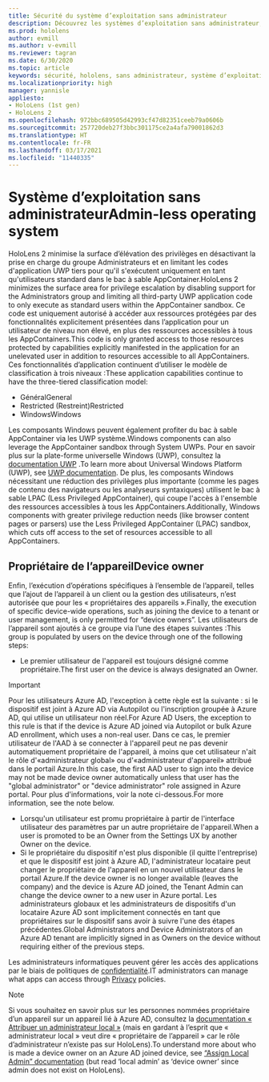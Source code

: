 ```yaml
---
title: Sécurité du système d’exploitation sans administrateur
description: Découvrez les systèmes d’exploitation sans administrateur, les propriétaires d’appareils et la sécurité sur les appareils HoloLens mixed reality.
ms.prod: hololens
author: evmill
ms.author: v-evmill
ms.reviewer: tagran
ms.date: 6/30/2020
ms.topic: article
keywords: sécurité, hololens, sans administrateur, système d’exploitation, système d’exploitation sans administrateur, système d’exploitation avec administrateur, hololens 2, sécurité hololens2,
ms.localizationpriority: high
manager: yannisle
appliesto:
- HoloLens (1st gen)
- HoloLens 2
ms.openlocfilehash: 972bbc689505d42993cf47d82351ceeb79a0606b
ms.sourcegitcommit: 257720deb27f3bbc301175ce2a4afa79001862d3
ms.translationtype: HT
ms.contentlocale: fr-FR
ms.lasthandoff: 03/17/2021
ms.locfileid: "11440335"
---
```

# <a name="admin-less-operating-system"></a><span data-ttu-id="1c90b-104">Système d’exploitation sans administrateur</span><span class="sxs-lookup"><span data-stu-id="1c90b-104">Admin-less operating system</span></span>

<span data-ttu-id="1c90b-105">HoloLens 2 minimise la surface d’élévation des privilèges en désactivant la prise en charge du groupe Administrateurs et en limitant les codes d'application UWP tiers pour qu'il s'exécutent uniquement en tant qu'utilisateurs standard dans le bac à sable AppContainer.</span><span class="sxs-lookup"><span data-stu-id="1c90b-105">HoloLens 2 minimizes the surface area for privilege escalation by disabling support for the Administrators group and limiting all third-party UWP application code to only execute as standard users within the AppContainer sandbox.</span></span> <span data-ttu-id="1c90b-106">Ce code est uniquement autorisé à accéder aux ressources protégées par des fonctionnalités explicitement présentées dans l’application pour un utilisateur de niveau non élevé, en plus des ressources accessibles à tous les AppContainers.</span><span class="sxs-lookup"><span data-stu-id="1c90b-106">This code is only granted access to those resources protected by capabilities explicitly manifested in the application for an unelevated user in addition to resources accessible to all AppContainers.</span></span>
<span data-ttu-id="1c90b-107">Ces fonctionnalités d’application continuent d’utiliser le modèle de classification à trois niveaux :</span><span class="sxs-lookup"><span data-stu-id="1c90b-107">These application capabilities continue to have the three-tiered classification model:</span></span>
  * <span data-ttu-id="1c90b-108">Général</span><span class="sxs-lookup"><span data-stu-id="1c90b-108">General</span></span>
  * <span data-ttu-id="1c90b-109">Restricted (Restreint)</span><span class="sxs-lookup"><span data-stu-id="1c90b-109">Restricted</span></span>
  * <span data-ttu-id="1c90b-110">Windows</span><span class="sxs-lookup"><span data-stu-id="1c90b-110">Windows</span></span>

<span data-ttu-id="1c90b-111">Les composants Windows peuvent également profiter du bac à sable AppContainer via les UWP système.</span><span class="sxs-lookup"><span data-stu-id="1c90b-111">Windows components can also leverage the AppContainer sandbox through System UWPs.</span></span> <span data-ttu-id="1c90b-112">Pour en savoir plus sur la plate-forme universelle Windows (UWP), consultez la [documentation UWP](https://docs.microsoft.com/windows/uwp/) .</span><span class="sxs-lookup"><span data-stu-id="1c90b-112">To learn more about Universal Windows Platform (UWP), see [UWP documentation](https://docs.microsoft.com/windows/uwp/).</span></span> <span data-ttu-id="1c90b-113">De plus, les composants Windows nécessitant une réduction des privilèges plus importante (comme les pages de contenu des navigateurs ou les analyseurs syntaxiques) utilisent le bac à sable LPAC (Less Privileged AppContainer), qui coupe l'accès à l'ensemble des ressources accessibles à tous les AppContainers.</span><span class="sxs-lookup"><span data-stu-id="1c90b-113">Additionally, Windows components with greater privilege reduction needs (like browser content pages or parsers) use the Less Privileged AppContainer (LPAC) sandbox, which cuts off access to the set of resources accessible to all AppContainers.</span></span>

## <a name="device-owner"></a><span data-ttu-id="1c90b-114">Propriétaire de l’appareil</span><span class="sxs-lookup"><span data-stu-id="1c90b-114">Device owner</span></span>

<span data-ttu-id="1c90b-115">Enfin, l’exécution d’opérations spécifiques à l’ensemble de l’appareil, telles que l’ajout de l’appareil à un client ou la gestion des utilisateurs, n’est autorisée que pour les « propriétaires des appareils ».</span><span class="sxs-lookup"><span data-stu-id="1c90b-115">Finally, the execution of specific device-wide operations, such as joining the device to a tenant or user management, is only permitted for “device owners”.</span></span> <span data-ttu-id="1c90b-116">Les utilisateurs de l’appareil sont ajoutés à ce groupe via l’une des étapes suivantes :</span><span class="sxs-lookup"><span data-stu-id="1c90b-116">This group is populated by users on the device through one of the following steps:</span></span>
  * <span data-ttu-id="1c90b-117">Le premier utilisateur de l'appareil est toujours désigné comme propriétaire.</span><span class="sxs-lookup"><span data-stu-id="1c90b-117">The first user on the device is always designated an Owner.</span></span> 
> [!IMPORTANT]
><span data-ttu-id="1c90b-118">Pour les utilisateurs Azure AD, l'exception à cette règle est la suivante : si le dispositif est joint à Azure AD via Autopilot ou l'inscription groupée à Azure AD, qui utilise un utilisateur non réel.</span><span class="sxs-lookup"><span data-stu-id="1c90b-118">For Azure AD Users, the exception to this rule is that if the device is Azure AD joined via Autopilot or bulk Azure AD enrollment, which uses a non-real user.</span></span> <span data-ttu-id="1c90b-119">Dans ce cas, le premier utilisateur de l'AAD à se connecter à l'appareil peut ne pas devenir automatiquement propriétaire de l'appareil, à moins que cet utilisateur n'ait le rôle d'«administrateur global» ou d'«administrateur d'appareil» attribué dans le portail Azure.</span><span class="sxs-lookup"><span data-stu-id="1c90b-119">In this case, the first AAD user to sign into the device may not be made device owner automatically unless that user has the "global administrator" or "device administrator" role assigned in Azure portal.</span></span> <span data-ttu-id="1c90b-120">Pour plus d'informations, voir la note ci-dessous.</span><span class="sxs-lookup"><span data-stu-id="1c90b-120">For more information, see the note below.</span></span>  

  * <span data-ttu-id="1c90b-121">Lorsqu'un utilisateur est promu propriétaire à partir de l'interface utilisateur des paramètres par un autre propriétaire de l'appareil.</span><span class="sxs-lookup"><span data-stu-id="1c90b-121">When a user is promoted to be an Owner from the Settings UX by another Owner on the device.</span></span>
  * <span data-ttu-id="1c90b-122">Si le propriétaire du dispositif n'est plus disponible (il quitte l'entreprise) et que le dispositif est joint à Azure AD, l'administrateur locataire peut changer le propriétaire de l'appareil en un nouvel utilisateur dans le portail Azure.</span><span class="sxs-lookup"><span data-stu-id="1c90b-122">If the device owner is no longer available (leaves the company) and the device is Azure AD joined, the Tenant Admin can change the device owner to a new user in Azure portal.</span></span> <span data-ttu-id="1c90b-123">Les administrateurs globaux et les administrateurs de dispositifs d'un locataire Azure AD sont implicitement connectés en tant que propriétaires sur le dispositif sans avoir à suivre l'une des étapes précédentes.</span><span class="sxs-lookup"><span data-stu-id="1c90b-123">Global Administrators and Device Administrators of an Azure AD tenant are implicitly signed in as Owners on the device without requiring either of the previous steps.</span></span>  

 <span data-ttu-id="1c90b-124">Les administrateurs informatiques peuvent gérer les accès des applications par le biais de politiques de [confidentialité](https://docs.microsoft.com/windows/client-management/mdm/policy-csp-privacy).</span><span class="sxs-lookup"><span data-stu-id="1c90b-124">IT administrators can manage what apps can access through [Privacy](https://docs.microsoft.com/windows/client-management/mdm/policy-csp-privacy) policies.</span></span> 

> [!NOTE]
> <span data-ttu-id="1c90b-125">Si vous souhaitez en savoir plus sur les personnes nommées propriétaire d’un appareil sur un appareil lié à Azure AD, consultez la [documentation « Attribuer un administrateur local »](https://docs.microsoft.com/azure/active-directory/devices/assign-local-admin) (mais en gardant à l’esprit que « administrateur local » veut dire « propriétaire de l’appareil » car le rôle d’administrateur n’existe pas sur HoloLens).</span><span class="sxs-lookup"><span data-stu-id="1c90b-125">To understand more about who is made a device owner on an Azure AD joined device, see [“Assign Local Admin” documentation](https://docs.microsoft.com/azure/active-directory/devices/assign-local-admin) (but read ‘local admin’ as ‘device owner’ since admin does not exist on HoloLens).</span></span>